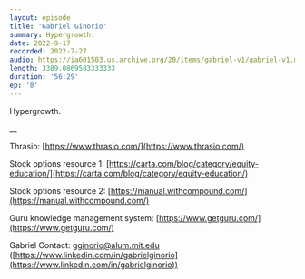 ```yaml
---
layout: episode
title: 'Gabriel Ginorio'
summary: Hypergrowth.
date: 2022-9-17
recorded: 2022-7-27
audio: https://ia601503.us.archive.org/20/items/gabriel-v1/gabriel-v1.mp3
length: 3389.0869583333333
duration: '56:29'
ep: '8'
---
```


Hypergrowth.

__

Thrasio: [https://www.thrasio.com/](https://www.thrasio.com/)

Stock options resource 1: [https://carta.com/blog/category/equity-education/](https://carta.com/blog/category/equity-education/)

Stock options resource 2: [https://manual.withcompound.com/](https://manual.withcompound.com/)

Guru knowledge management system: [https://www.getguru.com/](https://www.getguru.com/)

Gabriel Contact: gginorio@alum.mit.edu ([https://www.linkedin.com/in/gabrielginorio](https://www.linkedin.com/in/gabrielginorio))
